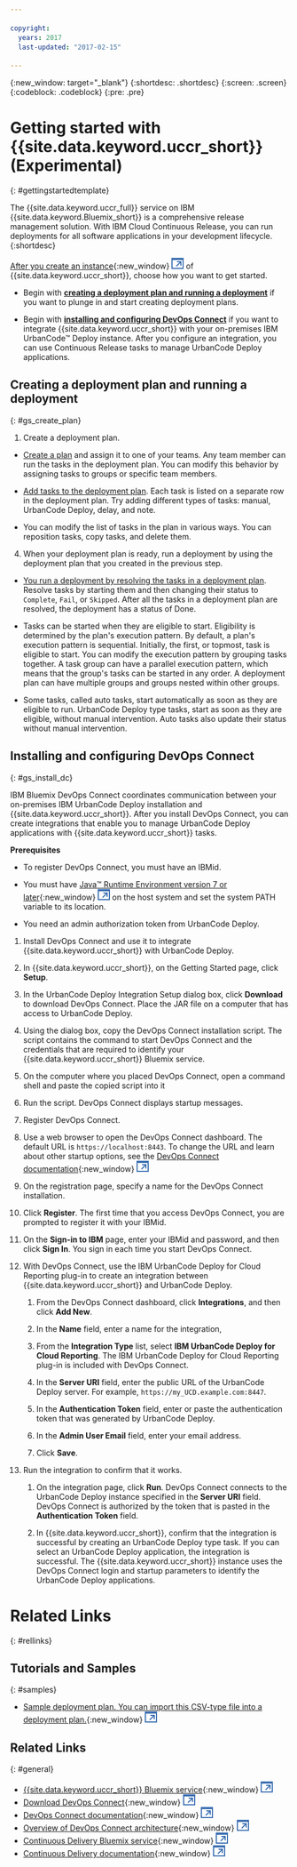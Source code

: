 ```yaml
---

copyright:
  years: 2017
  last-updated: "2017-02-15"

---
```



{:new_window: target="_blank"}
{:shortdesc: .shortdesc}
{:screen: .screen}
{:codeblock: .codeblock}
{:pre: .pre}


# Getting started with {{site.data.keyword.uccr_short}} (Experimental)

{: #gettingstartedtemplate}

The {{site.data.keyword.uccr_full}} service on IBM {{site.data.keyword.Bluemix_short}} is a comprehensive release management solution. With IBM Cloud Continuous Release, you can run deployments for all software applications in your development lifecycle.
{:shortdesc}

[After you create an instance](https://console.ng.bluemix.net/catalog/services/continuous-release/){:new_window} ![External link icon](../../icons/launch-glyph.svg "External link icon") of {{site.data.keyword.uccr_short}}, choose how you want to get started.

* Begin with **[creating a deployment plan and running a deployment](#gs_create_plan)** if you want to plunge in and start creating deployment plans.

* Begin with **[installing and configuring DevOps Connect](#gs_install_dc)** if you want to integrate {{site.data.keyword.uccr_short}} with your on-premises IBM UrbanCode&trade; Deploy instance. After you configure an integration, you can use Continuous Release tasks to manage UrbanCode Deploy applications.


## Creating a deployment plan and running a deployment
{: #gs_create_plan}

1. Create a deployment plan.

  * [Create a plan](/docs/services/UCCR/UCCR_deployPlan.html#plan_create) and assign it to one of your teams. Any team member can run the tasks in the deployment plan. You can modify this behavior by assigning tasks to groups or specific team members.

  * [Add tasks to the deployment plan](/docs/services/UCCR/UCCR_tasks.html#tasks_create). Each task is listed on a separate row in the deployment plan. Try adding different types of tasks: manual, UrbanCode Deploy, delay, and note.

  * You can modify the list of tasks in the plan in various ways. You can reposition tasks, copy tasks, and delete them.

4. When your deployment plan is ready, run a deployment by using the deployment plan that you created in the previous step.

  * [You run a deployment by resolving the tasks in a deployment plan](/docs/services/UCCR/UCCR_deployRun.html). Resolve tasks by starting them and then changing their status to `Complete`, `Fail`, or `Skipped`. After all the tasks in a deployment plan are resolved, the deployment has a status of Done.

  * Tasks can be started when they are eligible to start. Eligibility is determined by the plan's execution pattern. By default, a plan's execution pattern is sequential. Initially, the first, or topmost, task is eligible to start. You can modify the execution pattern by grouping tasks together. A task group can have a parallel execution pattern, which means that the group's tasks can be started in any order. A deployment plan can have multiple groups and groups nested within other groups.

  * Some tasks, called auto tasks, start automatically as soon as they are eligible to run. UrbanCode Deploy type tasks, start as soon as they are eligible, without manual intervention. Auto tasks also update their status without manual intervention.  

## Installing and configuring DevOps Connect
{: #gs_install_dc}

IBM Bluemix DevOps Connect coordinates communication between your on-premises IBM UrbanCode Deploy installation and {{site.data.keyword.uccr_short}}. After you install DevOps Connect, you can create integrations that enable you to manage UrbanCode Deploy applications with {{site.data.keyword.uccr_short}} tasks.

**Prerequisites**

* To register DevOps Connect, you must have an IBMid.

* You must have [Java™ Runtime Environment version 7 or later](https://java.com/en/download/){:new_window} ![External link icon](../../icons/launch-glyph.svg "External link icon") on the host system and set the system PATH variable to its location.

* You need an admin authorization token from UrbanCode Deploy.   


1. Install DevOps Connect and use it to integrate {{site.data.keyword.uccr_short}} with UrbanCode Deploy.

  1.  In {{site.data.keyword.uccr_short}}, on the Getting Started page, click **Setup**.

  1.  In the UrbanCode Deploy Integration Setup dialog box, click **Download** to download DevOps Connect. Place the JAR file on a computer that has access to UrbanCode Deploy.

  1.  Using the dialog box, copy the DevOps Connect installation script. The script contains the command to start DevOps Connect and the credentials that are required to identify your {{site.data.keyword.uccr_short}} Bluemix service.

  1.  On the computer where you placed DevOps Connect, open a command shell and paste the copied script into it

  1.  Run the script.  DevOps Connect displays startup messages.

2. Register DevOps Connect.

  1.  Use a web browser to open the DevOps Connect dashboard. The default URL is `https://localhost:8443`. To change the URL and learn about other startup options, see the [DevOps Connect documentation](https://developer.ibm.com/urbancode/plugindoc/urbancode-sync/ibm-urbancode-sync-utility/1-2/){:new_window} ![External link icon](../../icons/launch-glyph.svg "External link icon")

  1.  On the registration page, specify a name for the DevOps Connect installation.

  1.  Click **Register**. The first time that you access DevOps Connect, you are prompted to register it with your IBMid.

  1.  On the **Sign-in to IBM** page, enter your IBMid and password, and then click **Sign In**. You sign in each time you start DevOps Connect.

3. With DevOps Connect, use the IBM UrbanCode Deploy for Cloud Reporting plug-in to create an integration between {{site.data.keyword.uccr_short}} and UrbanCode Deploy.

    1.  From the DevOps Connect dashboard, click **Integrations**, and then click **Add New**.

    1.  In the **Name** field, enter a name for the integration,

    1.  From the **Integration Type** list, select **IBM UrbanCode Deploy for Cloud Reporting**. The IBM UrbanCode Deploy for Cloud Reporting plug-in is included with DevOps Connect.

    1.  In the **Server URI** field, enter the public URL of the UrbanCode Deploy server. For example, `https://my_UCD.example.com:8447`.

    1.  In the **Authentication Token** field, enter or paste the authentication token that was generated by UrbanCode Deploy.

    1.  In the **Admin User Email** field, enter your email address.

    1.  Click **Save**.

4.  Run the integration to confirm that it works.

    1.  On the integration page, click **Run**. DevOps Connect connects to the UrbanCode Deploy instance specified in the **Server URI** field. DevOps Connect is authorized by the token that is pasted in the **Authentication Token** field.

    1.  In {{site.data.keyword.uccr_short}}, confirm that the integration is successful by creating an UrbanCode Deploy type task. If you can select an UrbanCode Deploy application, the integration is successful. The {{site.data.keyword.uccr_short}} instance uses the DevOps Connect login and startup parameters to identify the UrbanCode Deploy applications.  

# Related Links
{: #rellinks}

## Tutorials and Samples
{: #samples}

* [Sample deployment plan. You can import this CSV-type file into a deployment plan.](http://public.dhe.ibm.com/cloud/bluemix/uccr/){:new_window} ![External link icon](../../icons/launch-glyph.svg "External link icon")

<!--

## SDK
{: #sdk}

## API Reference
{: #api}

## Compatible Runtimes
{: #buildpacks}

-->

## Related Links
{: #general}

* [{{site.data.keyword.uccr_short}} Bluemix service](https://console.ng.bluemix.net/catalog/services/continuous-release/){:new_window} ![External link icon](../../icons/launch-glyph.svg "External link icon")
* [Download DevOps Connect](https://developer.ibm.com/urbancode/plugin/ibm-urbancode-sync-plugin-example/){:new_window} ![External link icon](../../icons/launch-glyph.svg "External link icon")
* [DevOps Connect documentation](https://developer.ibm.com/urbancode/plugindoc/urbancode-sync/ibm-urbancode-sync-utility/1-2/){:new_window} ![External link icon](../../icons/launch-glyph.svg "External link icon")
* [Overview of DevOps Connect architecture](https://developer.ibm.com/urbancode/docs/overview-of-ibm-urbancode-cloud-security/){:new_window} ![External link icon](../../icons/launch-glyph.svg "External link icon")
* [Continuous Delivery Bluemix service](https://console.ng.bluemix.net/catalog/services/continuous-delivery/){:new_window} ![External link icon](../../icons/launch-glyph.svg "External link icon")
* [Continuous Delivery documentation](https://console.stage1.ng.bluemix.net/docs/services/ContinuousDelivery/index.html?pos=2){:new_window} ![External link icon](../../icons/launch-glyph.svg "External link icon")
